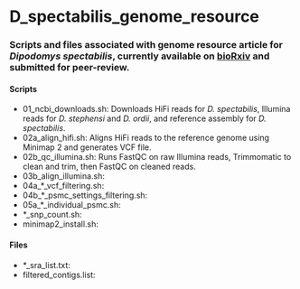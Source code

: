 # D_spectabilis_genome_resource

### Scripts and files associated with genome resource article for *Dipodomys spectabilis*, currently available on [bioRxiv](https://www.biorxiv.org/content/10.1101/2021.11.23.469702v1.full) and submitted for peer-review.

#### Scripts
* 01_ncbi_downloads.sh: Downloads HiFi reads for *D. spectabilis*, Illumina reads for *D. stephensi* and *D. ordii*, and reference assembly for *D. spectabilis*.
* 02a_align_hifi.sh: Aligns HiFi reads to the reference genome using Minimap 2 and generates VCF file.
* 02b_qc_illumina.sh: Runs FastQC on raw Illumina reads, Trimmomatic to clean and trim, then FastQC on cleaned reads. 
* 03b_align_illumina.sh: 
* 04a_\*_vcf_filtering.sh:
* 04b_\*_psmc_settings_filtering.sh:
* 05a_\*_individual_psmc.sh:
* \*_snp_count.sh:
* minimap2_install.sh:

#### Files
* \*_sra_list.txt: 
* filtered_contigs.list: 
